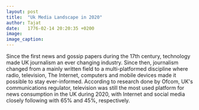 ```yaml
---
layout: post
title:  "Uk Media Landscape in 2020"
author: Tajat
date:   1776-02-14 20:20:35 +0200
image: 
image_caption: 
---
```

Since the first news and gossip papers during the 17th century, technology made UK journalism an ever changing industry. Since then, journalism changed from a mainly written field to a multi-platformed discipline where radio, television, The Internet, computers and mobile devices made it possible to stay ever-informed. According to research done by Ofcom, UK's communications regulator, television was still the most used platform for news consumption in the UK during 2020, with Internet and social media closely following with 65% and 45%, respectively.

